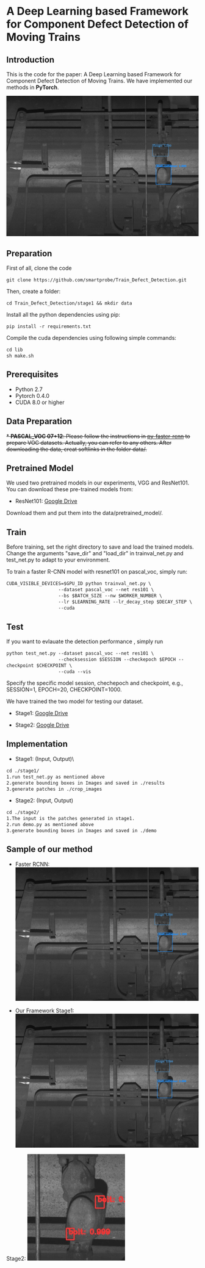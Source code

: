 #  A Deep Learning based Framework for Component Defect Detection of Moving Trains

## Introduction

This is the code for the paper: A Deep Learning based Framework for Component Defect Detection of Moving Trains. We have implemented our methods in **PyTorch**.

![Object Detection Sample](samples/frcnn/179_det.jpg)


## Preparation

First of all, clone the code
```
git clone https://github.com/smartprobe/Train_Defect_Detection.git
```

Then, create a folder:
```
cd Train_Defect_Detection/stage1 && mkdir data
```

Install all the python dependencies using pip:
```
pip install -r requirements.txt
```

Compile the cuda dependencies using following simple commands:
```
cd lib
sh make.sh
```

## Prerequisites

* Python 2.7
* Pytorch 0.4.0
* CUDA 8.0 or higher

## Data Preparation

~~* **PASCAL_VOC 07+12**: Please follow the instructions in [py-faster-rcnn](https://github.com/rbgirshick/py-faster-rcnn#beyond-the-demo-installation-for-training-and-testing-models) to prepare VOC datasets. Actually, you can refer to any others. After downloading the data, creat softlinks in the folder data/.~~

## Pretrained Model

We used two pretrained models in our experiments, VGG and ResNet101. You can download these pre-trained models from:

* ResNet101: [Google Drive](https://drive.google.com/open?id=1v6oxLMeUWM1HYh6ThhNkmvq1nAZNoUPK)

Download them and put them into the data/pretrained_model/.

## Train

Before training, set the right directory to save and load the trained models. Change the arguments "save_dir" and "load_dir" in trainval_net.py and test_net.py to adapt to your environment.

To train a faster R-CNN model with resnet101 on pascal_voc, simply run:
```
CUDA_VISIBLE_DEVICES=$GPU_ID python trainval_net.py \
                   --dataset pascal_voc --net res101 \
                   --bs $BATCH_SIZE --nw $WORKER_NUMBER \
                   --lr $LEARNING_RATE --lr_decay_step $DECAY_STEP \
                   --cuda
```

## Test

If you want to evlauate the detection performance , simply run
```
python test_net.py --dataset pascal_voc --net res101 \
                   --checksession $SESSION --checkepoch $EPOCH --checkpoint $CHECKPOINT \
                   --cuda --vis
```
Specify the specific model session, chechepoch and checkpoint, e.g., SESSION=1, EPOCH=20, CHECKPOINT=1000.

We have trained the two model for testing our dataset.

* Stage1:  [Google Drive](https://drive.google.com/open?id=151499FF5oN8jHKclp693tHIonic5JuV7)

* Stage2:  [Google Drive](https://drive.google.com/open?id=1b2VuFeIjO8klsvdHJ_DUJzq-Hcimkrls)



## Implementation

* Stage1: (Input, Output)\
```
cd ./stage1/
1.run test_net.py as mentioned above
2.generate bounding boxes in Images and saved in ./results
3.generate patches in ./crop_images
```


* Stage2: (Input, Output)
```
cd ./stage2/
1.The input is the patches generated in stage1.
2.run demo.py as mentioned above
3.generate bounding boxes in Images and saved in ./demo
```



## Sample of our method

* Faster RCNN:
![Object Detection Sample](samples/frcnn/179_det.jpg)


* Our Framework
Stage1:
![Object Detection Sample](samples/stage1/179_det.jpg)



Stage2:
![Object Detection Sample](samples/stage2/179_1_det.jpg)

